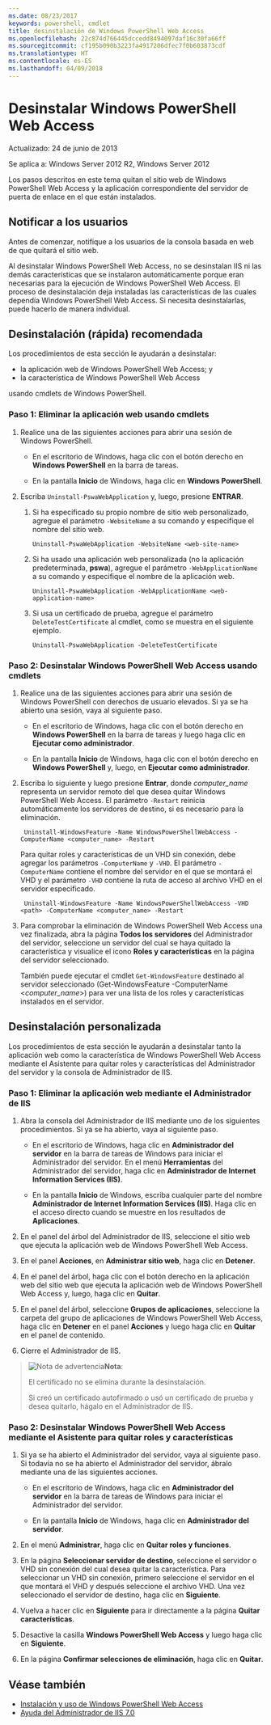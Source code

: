 ```yaml
---
ms.date: 08/23/2017
keywords: powershell, cmdlet
title: desinstalación de Windows PowerShell Web Access
ms.openlocfilehash: 22c874d766445dccedd8494097daf16c30fa66ff
ms.sourcegitcommit: cf195b090b3223fa4917206dfec7f0b603873cdf
ms.translationtype: HT
ms.contentlocale: es-ES
ms.lasthandoff: 04/09/2018
---
```

# <a name="uninstall-windows-powershell-web-access"></a>Desinstalar Windows PowerShell Web Access

Actualizado: 24 de junio de 2013

Se aplica a: Windows Server 2012 R2, Windows Server 2012

Los pasos descritos en este tema quitan el sitio web de Windows PowerShell Web Access y la aplicación correspondiente del servidor de puerta de enlace en el que están instalados.

## <a name="notify-users"></a>Notificar a los usuarios

Antes de comenzar, notifique a los usuarios de la consola basada en web de que quitará el sitio web.

Al desinstalar Windows PowerShell Web Access, no se desinstalan IIS ni las demás características que se instalaron automáticamente porque eran necesarias para la ejecución de Windows PowerShell Web Access.
El proceso de desinstalación deja instaladas las características de las cuales dependía Windows PowerShell Web Access. Si necesita desinstalarlas, puede hacerlo de manera individual.

## <a name="recommended-quick-uninstallation"></a>Desinstalación (rápida) recomendada

Los procedimientos de esta sección le ayudarán a desinstalar:

- la aplicación web de Windows PowerShell Web Access; y
- la característica de Windows PowerShell Web Access

usando cmdlets de Windows PowerShell.

### <a name="step-1-delete-the-web-application-using-cmdlets"></a>Paso 1: Eliminar la aplicación web usando cmdlets

1. Realice una de las siguientes acciones para abrir una sesión de Windows PowerShell.

    -   En el escritorio de Windows, haga clic con el botón derecho en **Windows PowerShell** en la barra de tareas.

    -   En la pantalla **Inicio** de Windows, haga clic en **Windows PowerShell**.

2. Escriba `Uninstall-PswaWebApplication` y, luego, presione **ENTRAR**.
   1. Si ha especificado su propio nombre de sitio web personalizado, agregue el parámetro `-WebsiteName` a su comando y especifique el nombre del sitio web.

        `Uninstall-PswaWebApplication -WebsiteName <web-site-name>`
   1. Si ha usado una aplicación web personalizada (no la aplicación predeterminada, **pswa**), agregue el parámetro `-WebApplicationName` a su comando y especifique el nombre de la aplicación web.

        `Uninstall-PswaWebApplication -WebApplicationName <web-application-name>`
   1. Si usa un certificado de prueba, agregue el parámetro `DeleteTestCertificate` al cmdlet, como se muestra en el siguiente ejemplo.

        `Uninstall-PswaWebApplication -DeleteTestCertificate`

### <a name="step-2-uninstall-windows-powershell-web-access-using-cmdlets"></a>Paso 2: Desinstalar Windows PowerShell Web Access usando cmdlets

1. Realice una de las siguientes acciones para abrir una sesión de Windows PowerShell con derechos de usuario elevados. Si ya se ha abierto una sesión, vaya al siguiente paso.

    -   En el escritorio de Windows, haga clic con el botón derecho en **Windows PowerShell** en la barra de tareas y luego haga clic en **Ejecutar como administrador**.

    -   En la pantalla **Inicio** de Windows, haga clic con el botón derecho en **Windows PowerShell** y, luego, en **Ejecutar como administrador**.

1. Escriba lo siguiente y luego presione **Entrar**, donde *computer_name* representa un servidor remoto del que desea quitar Windows PowerShell Web Access. El parámetro `-Restart` reinicia automáticamente los servidores de destino, si es necesario para la eliminación.

        Uninstall-WindowsFeature -Name WindowsPowerShellWebAccess -ComputerName <computer_name> -Restart

    Para quitar roles y características de un VHD sin conexión, debe agregar los parámetros `-ComputerName` y `-VHD`. El parámetro `-ComputerName` contiene el nombre del servidor en el que se montará el VHD y el parámetro `-VHD` contiene la ruta de acceso al archivo VHD en el servidor especificado.

        Uninstall-WindowsFeature -Name WindowsPowerShellWebAccess -VHD <path> -ComputerName <computer_name> -Restart

1. Para comprobar la eliminación de Windows PowerShell Web Access una vez finalizada, abra la página **Todos los servidores** del Administrador del servidor, seleccione un servidor del cual se haya quitado la característica y visualice el icono **Roles y características** en la página del servidor seleccionado.

    También puede ejecutar el cmdlet `Get-WindowsFeature` destinado al servidor seleccionado (Get-WindowsFeature -ComputerName &lt;*computer_name*&gt;) para ver una lista de los roles y características instalados en el servidor.

## <a name="custom-uninstallation"></a>Desinstalación personalizada

Los procedimientos de esta sección le ayudarán a desinstalar tanto la aplicación web como la característica de Windows PowerShell Web Access mediante el Asistente para quitar roles y características del Administrador del servidor y la consola de Administrador de IIS.

### <a name="step-1-delete-the-web-application-using-iis-manager"></a>Paso 1: Eliminar la aplicación web mediante el Administrador de IIS


1. Abra la consola del Administrador de IIS mediante uno de los siguientes procedimientos. Si ya se ha abierto, vaya al siguiente paso.

    -   En el escritorio de Windows, haga clic en **Administrador del servidor** en la barra de tareas de Windows para iniciar el Administrador del servidor. En el menú **Herramientas** del Administrador del servidor, haga clic en **Administrador de Internet Information Services (IIS)**.

    -   En la pantalla **Inicio** de Windows, escriba cualquier parte del nombre **Administrador de Internet Information Services (IIS)**. Haga clic en el acceso directo cuando se muestre en los resultados de **Aplicaciones**.

1. En el panel del árbol del Administrador de IIS, seleccione el sitio web que ejecuta la aplicación web de Windows PowerShell Web Access.

1. En el panel **Acciones**, en **Administrar sitio web**, haga clic en **Detener**.

1. En el panel del árbol, haga clic con el botón derecho en la aplicación web del sitio web que ejecuta la aplicación web de Windows PowerShell Web Access y, luego, haga clic en **Quitar**.

1. En el panel del árbol, seleccione **Grupos de aplicaciones**, seleccione la carpeta del grupo de aplicaciones de Windows PowerShell Web Access, haga clic en **Detener** en el panel **Acciones** y luego haga clic en **Quitar** en el panel de contenido.

1. Cierre el Administrador de IIS.

> ![Nota de advertencia](images/SecurityNote.jpeg)**Nota**:
>
> El certificado no se elimina durante la desinstalación.
>
> Si creó un certificado autofirmado o usó un certificado de prueba y desea quitarlo, hágalo en el Administrador de IIS.

### <a name="step-2-uninstall-windows-powershell-web-access-using-the-remove-roles-and-features-wizard"></a>Paso 2: Desinstalar Windows PowerShell Web Access mediante el Asistente para quitar roles y características

1. Si ya se ha abierto el Administrador del servidor, vaya al siguiente paso. Si todavía no se ha abierto el Administrador del servidor, ábralo mediante una de las siguientes acciones.

    -   En el escritorio de Windows, haga clic en **Administrador del servidor** en la barra de tareas de Windows para iniciar el Administrador del servidor.

    -   En la pantalla **Inicio** de Windows, haga clic en **Administrador del servidor**.

1. En el menú **Administrar**, haga clic en **Quitar roles y funciones**.

1. En la página **Seleccionar servidor de destino**, seleccione el servidor o VHD sin conexión del cual desea quitar la característica. Para seleccionar un VHD sin conexión, primero seleccione el servidor en el que montará el VHD y después seleccione el archivo VHD. Una vez seleccionado el servidor de destino, haga clic en **Siguiente**.

1. Vuelva a hacer clic en **Siguiente** para ir directamente a la página **Quitar características**.

1. Desactive la casilla **Windows PowerShell Web Access** y luego haga clic en **Siguiente**.

1. En la página **Confirmar selecciones de eliminación**, haga clic en **Quitar**.

## <a name="see-also"></a>Véase también

- [Instalación y uso de Windows PowerShell Web Access](install-and-use-windows-powershell-web-access.md)
- [Ayuda del Administrador de IIS 7.0](https://technet.microsoft.com/library/cc732664.aspx)